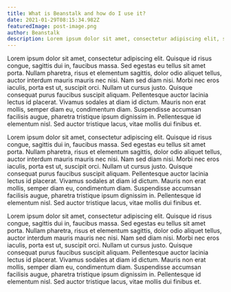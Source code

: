 ```yaml
---
title: What is Beanstalk and how do I use it?
date: 2021-01-29T08:15:34.982Z
featuredImage: post-image.png
author: Beanstalk
description: Lorem ipsum dolor sit amet, consectetur adipiscing elit, sed do eiusmod tempor incididunt ut labore et dolore magna aliqua. Ut enim ad minim veniam
---
```

Lorem ipsum dolor sit amet, consectetur adipiscing elit. Quisque id risus congue, sagittis dui in, faucibus massa. Sed egestas eu tellus sit amet porta. Nullam pharetra, risus et elementum sagittis, dolor odio aliquet tellus, auctor interdum mauris mauris nec nisi. Nam sed diam nisi. Morbi nec eros iaculis, porta est ut, suscipit orci. Nullam ut cursus justo. Quisque consequat purus faucibus suscipit aliquam. Pellentesque auctor lacinia lectus id placerat. Vivamus sodales at diam id dictum. Mauris non erat mollis, semper diam eu, condimentum diam. Suspendisse accumsan facilisis augue, pharetra tristique ipsum dignissim in. Pellentesque id elementum nisl. Sed auctor tristique lacus, vitae mollis dui finibus et.

Lorem ipsum dolor sit amet, consectetur adipiscing elit. Quisque id risus congue, sagittis dui in, faucibus massa. Sed egestas eu tellus sit amet porta. Nullam pharetra, risus et elementum sagittis, dolor odio aliquet tellus, auctor interdum mauris mauris nec nisi. Nam sed diam nisi. Morbi nec eros iaculis, porta est ut, suscipit orci. Nullam ut cursus justo. Quisque consequat purus faucibus suscipit aliquam. Pellentesque auctor lacinia lectus id placerat. Vivamus sodales at diam id dictum. Mauris non erat mollis, semper diam eu, condimentum diam. Suspendisse accumsan facilisis augue, pharetra tristique ipsum dignissim in. Pellentesque id elementum nisl. Sed auctor tristique lacus, vitae mollis dui finibus et.

Lorem ipsum dolor sit amet, consectetur adipiscing elit. Quisque id risus congue, sagittis dui in, faucibus massa. Sed egestas eu tellus sit amet porta. Nullam pharetra, risus et elementum sagittis, dolor odio aliquet tellus, auctor interdum mauris mauris nec nisi. Nam sed diam nisi. Morbi nec eros iaculis, porta est ut, suscipit orci. Nullam ut cursus justo. Quisque consequat purus faucibus suscipit aliquam. Pellentesque auctor lacinia lectus id placerat. Vivamus sodales at diam id dictum. Mauris non erat mollis, semper diam eu, condimentum diam. Suspendisse accumsan facilisis augue, pharetra tristique ipsum dignissim in. Pellentesque id elementum nisl. Sed auctor tristique lacus, vitae mollis dui finibus et.